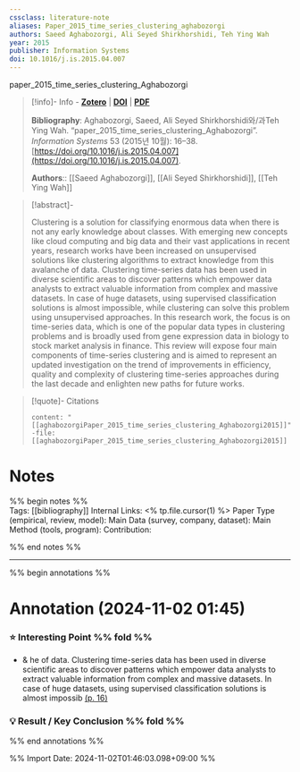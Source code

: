 ```yaml
---
cssclass: literature-note
aliases: Paper_2015_time_series_clustering_aghabozorgi
authors: Saeed Aghabozorgi, Ali Seyed Shirkhorshidi, Teh Ying Wah 
year: 2015
publisher: Information Systems
doi: 10.1016/j.is.2015.04.007
---
```

paper_2015_time_series_clustering_Aghabozorgi

> [!info]- Info - [**Zotero**](zotero://select/library/items/EWNXKQA8) | [**DOI**](https://doi.org/10.1016/j.is.2015.04.007) | [**PDF**](file:////Users/user/Zotero/storage/LK535QD3/Aghabozorgi%20등%20-%202015%20-%20Time-series%20clustering%20–%20A%20decade%20review.pdf)
>
> **Bibliography**: Aghabozorgi, Saeed, Ali Seyed Shirkhorshidi와/과Teh Ying Wah. “paper_2015_time_series_clustering_Aghabozorgi”. _Information Systems_ 53 (2015년 10월): 16–38. [https://doi.org/10.1016/j.is.2015.04.007](https://doi.org/10.1016/j.is.2015.04.007).
> 
> **Authors**::  [[Saeed Aghabozorgi]],  [[Ali Seyed Shirkhorshidi]],  [[Teh Ying Wah]]
> 

> [!abstract]-
> 
> Clustering is a solution for classifying enormous data when there is not any early knowledge about classes. With emerging new concepts like cloud computing and big data and their vast applications in recent years, research works have been increased on unsupervised solutions like clustering algorithms to extract knowledge from this avalanche of data. Clustering time-series data has been used in diverse scientific areas to discover patterns which empower data analysts to extract valuable information from complex and massive datasets. In case of huge datasets, using supervised classification solutions is almost impossible, while clustering can solve this problem using unsupervised approaches. In this research work, the focus is on time-series data, which is one of the popular data types in clustering problems and is broadly used from gene expression data in biology to stock market analysis in finance. This review will expose four main components of time-series clustering and is aimed to represent an updated investigation on the trend of improvements in efficiency, quality and complexity of clustering time-series approaches during the last decade and enlighten new paths for future works.
> 

> [!quote]- Citations
> 
> ```query
> content: "[[aghabozorgiPaper_2015_time_series_clustering_Aghabozorgi2015]]" -file:[[aghabozorgiPaper_2015_time_series_clustering_Aghabozorgi2015]]
> ```

# Notes
%% begin notes %%  
Tags: [[bibliography]]
Internal Links: <% tp.file.cursor(1) %>
Paper Type (empirical, review, model): 
Main Data (survey, company, dataset):
Main Method (tools, program):
Contribution: 


%% end notes %%

---
%% begin annotations %%

# Annotation (2024-11-02 01:45)

### ⭐ Interesting Point %% fold %%

- & he of data. Clustering time-series data has been used in diverse scientific areas to discover patterns which empower data analysts to extract valuable information from complex and massive datasets. In case of huge datasets, using supervised classification solutions is almost impossib [(p. 16)](zotero://open-pdf/library/items/LK535QD3?page=16&annotation=R7LGBKMK) 

### 💡 Result / Key Conclusion %% fold %%



%% end annotations %%






%% Import Date: 2024-11-02T01:46:03.098+09:00 %%

